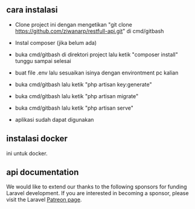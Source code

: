 ## cara instalasi

- Clone project ini dengan mengetikan "git clone https://github.com/ziwanarp/restfull-api.git" di cmd/gitbash

- Instal composer (jika belum ada)

- buka cmd/gitbash di direktori project lalu ketik "composer install" tunggu sampai selesai

- buat file .env lalu sesuaikan isinya dengan environtment pc kalian

- buka cmd/gitbash lalu ketik "php artisan key:generate"

- buka cmd/gitbash lalu ketik "php artisan migrate"

- buka cmd/gitbash lalu ketik "php artisan serve"

- aplikasi sudah dapat digunakan

## instalasi docker

ini untuk docker.

## api documentation

We would like to extend our thanks to the following sponsors for funding Laravel development. If you are interested in becoming a sponsor, please visit the Laravel [Patreon page](https://patreon.com/taylorotwell).
